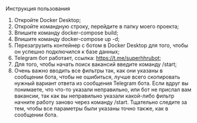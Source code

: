 Инструкция пользования
1) Откройте Docker Desktop;
2) Откройте командную строку, перейдите в папку моего проекта;
3) Впишите команду docker-compose build;
4) Впишите команду docker-compose up -d;
5) Перезагрузить контейнер с ботом в Docker Desktop для того, чтобы он успешно подключился к базе данных;
5) Telegram бот работает, ссылка: https://t.me/superhhrubot;
6) Для того, чтобы начать поиск вакансий введите команду /start;
7) Очень важно вводить все фильтры так, как они указаны в сообщении бота, чтобы не ошибиться, лучше всего скопировать нужный вариант ответа из сообщения Telegram бота. Если вдруг вы понимаете, что что-то указали неправильно, или бот не прислал вам вакансии, так как вы неправильно указали какой-либо фильтр начните работу заново через команду /start. Тщательно следите за тем, чтобы все параметры были указаны точно также, как в сообщении бота.
